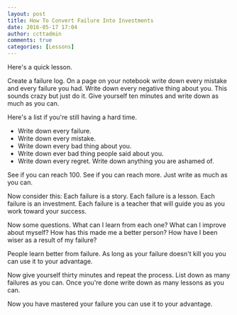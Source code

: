 ```yaml
---
layout: post
title: How To Convert Failure Into Investments
date: 2016-05-17 17:04
author: ccttadmin
comments: true
categories: [Lessons]
---
```

Here's a quick lesson.

Create a failure log. On a page on your notebook write down every mistake and every failure you had. Write down every negative thing about you. This sounds crazy but just do it. Give yourself ten minutes and write down as much as you can.

Here's a list if you're still having a hard time. 
- Write down every failure. 
- Write down every mistake. 
- Write down every bad thing about you. 
- Write down ever bad thing people said about you. 
- Write down every regret. 
Write down anything you are ashamed of.

See if you can reach 100. See if you can reach more. Just write as much as you can.

Now consider this:
Each failure is a story. 
Each failure is a lesson. 
Each failure is an investment. 
Each failure is a teacher that will guide you as you work toward your success.

Now some questions. 
What can I learn from each one?
What can I improve about myself? 
How has this made me a better person?
How have I been wiser as a result of my failure?

People learn better from failure. As long as your failure doesn't kill you you can use it to your advantage.

Now give yourself thirty minutes and repeat the process. List down as many failures as you can. Once you're done write down as many lessons as you can.

Now you have mastered your failure you can use it to your advantage.
